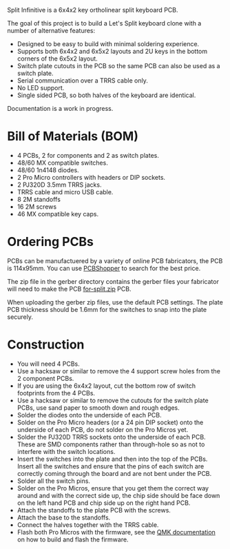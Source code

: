 Split Infinitive is a 6x4x2 key ortholinear split keyboard PCB.

The goal of this project is to build a Let's Split keyboard clone with a number of alternative features:

* Designed to be easy to build with minimal soldering experience.
* Supports both 6x4x2 and 6x5x2 layouts and 2U keys in the bottom corners of the 6x5x2 layout.
* Switch plate cutouts in the PCB so the same PCB can also be used as a switch plate.
* Serial communication over a TRRS cable only.
* No LED support.
* Single sided PCB, so both halves of the keyboard are identical.


Documentation is a work in progress.

# Bill of Materials (BOM)

* 4 PCBs, 2 for components and 2 as switch plates.
* 48/60 MX compatible switches.
* 48/60 1n4148 diodes.
* 2 Pro Micro controllers with headers or DIP sockets.
* 2 PJ320D 3.5mm TRRS jacks.
* TRRS cable and micro USB cable.
* 8 2M standoffs
* 16 2M screws
* 46 MX compatible key caps.

# Ordering PCBs

PCBs can be manufactuered by a variety of online PCB fabricators, the PCB is 114x95mm. You can use [PCBShopper](https://pcbshopper.com/) to search for the best price.

The zip file in the gerber directory contains the gerber files your fabricator will need to make the PCB [for-split.zip](https://github.com/peej/for-split-keyboard/blob/master/gerber/for-split.zip) PCB.

When uploading the gerber zip files, use the default PCB settings. The plate PCB thickness should be 1.6mm for the switches to snap into the plate securely.

# Construction

* You will need 4 PCBs.
* Use a hacksaw or similar to remove the 4 support screw holes from the 2 component PCBs.
* If you are using the 6x4x2 layout, cut the bottom row of switch footprints from the 4 PCBs. 
* Use a hacksaw or similar to remove the cutouts for the switch plate PCBs, use sand paper to smooth down and rough edges. 
* Solder the diodes onto the underside of each PCB.
* Solder on the Pro Micro headers (or a 24 pin DIP socket) onto the underside of each PCB, do not solder on the Pro Micros yet.
* Solder the PJ320D TRRS sockets onto the underside of each PCB. These are SMD components rather than through-hole so as not to interfere with the switch locations.
* Insert the switches into the plate and then into the top of the PCBs. Insert all the switches and ensure that the pins of each switch are correctly coming through the board and are not bent under the PCB.
* Solder all the switch pins.
* Solder on the Pro Micros, ensure that you get them the correct way around and with the correct side up, the chip side should be face down on the left hand PCB and chip side up on the right hand PCB.
* Attach the standoffs to the plate PCB with the screws.
* Attach the base to the standoffs.
* Connect the halves together with the TRRS cable.
* Flash both Pro Micros with the firmware, see the [QMK documentation](http://qmk.fm/) on how to build and flash the firmware.
